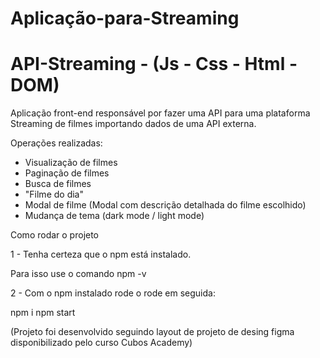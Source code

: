 # Aplicação-para-Streaming

# API-Streaming - (Js - Css - Html - DOM)
Aplicação front-end responsável por fazer uma API para uma plataforma Streaming de filmes importando dados de uma API externa.

Operações realizadas:
-   Visualização de filmes
-   Paginação de filmes
-   Busca de filmes
-   "Filme do dia"
-   Modal de filme (Modal com descrição detalhada do filme escolhido)
-   Mudança de tema (dark mode / light mode)

Como rodar o projeto

1 - Tenha certeza que o npm está instalado. 

Para isso use o comando npm -v

2 - Com o npm instalado rode o rode em seguida:

npm i
npm start

(Projeto foi desenvolvido seguindo layout de projeto de desing figma disponibilizado pelo curso Cubos Academy) 
